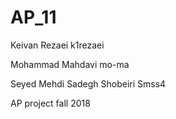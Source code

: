 # AP_11

Keivan Rezaei k1rezaei

Mohammad Mahdavi mo-ma

Seyed Mehdi Sadegh Shobeiri Smss4

AP project fall 2018

